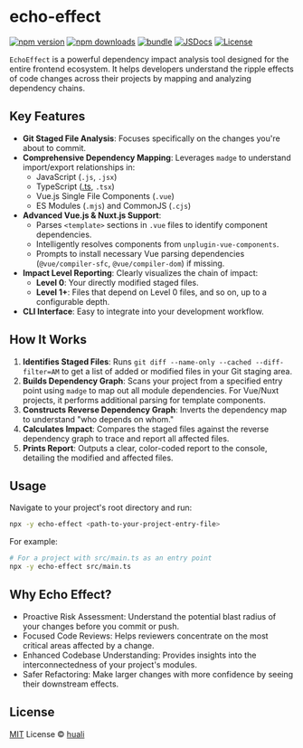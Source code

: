 # echo-effect

[![npm version][npm-version-src]][npm-version-href]
[![npm downloads][npm-downloads-src]][npm-downloads-href]
[![bundle][bundle-src]][bundle-href]
[![JSDocs][jsdocs-src]][jsdocs-href]
[![License][license-src]][license-href]

`EchoEffect` is a powerful dependency impact analysis tool designed for the entire frontend ecosystem.
It helps developers understand the ripple effects of code changes across their projects
by mapping and analyzing dependency chains.

## Key Features

*   **Git Staged File Analysis**: Focuses specifically on the changes you're about to commit.
*   **Comprehensive Dependency Mapping**: Leverages `madge` to understand import/export relationships in:
    *   JavaScript (`.js`, `.jsx`)
    *   TypeScript ([.ts](cci:7://file:///Users/zyb/Desktop/zcf0508/echo-effect/src/vue.ts:0:0-0:0), `.tsx`)
    *   Vue.js Single File Components (`.vue`)
    *   ES Modules (`.mjs`) and CommonJS (`.cjs`)
*   **Advanced Vue.js & Nuxt.js Support**:
    *   Parses `<template>` sections in `.vue` files to identify component dependencies.
    *   Intelligently resolves components from `unplugin-vue-components`.
    *   Prompts to install necessary Vue parsing dependencies (`@vue/compiler-sfc`, `@vue/compiler-dom`) if missing.
*   **Impact Level Reporting**: Clearly visualizes the chain of impact:
    *   **Level 0**: Your directly modified staged files.
    *   **Level 1+**: Files that depend on Level 0 files, and so on, up to a configurable depth.
*   **CLI Interface**: Easy to integrate into your development workflow.

## How It Works

1.  **Identifies Staged Files**: Runs `git diff --name-only --cached --diff-filter=AM`
to get a list of added or modified files in your Git staging area.
2.  **Builds Dependency Graph**: Scans your project from a specified entry point using `madge`
to map out all module dependencies.
For Vue/Nuxt projects, it performs additional parsing for template components.
3.  **Constructs Reverse Dependency Graph**: Inverts the dependency map to understand "who depends on whom."
4.  **Calculates Impact**: Compares the staged files against the reverse dependency graph
to trace and report all affected files.
5.  **Prints Report**: Outputs a clear, color-coded report to the console, detailing the modified and affected files.

## Usage

Navigate to your project's root directory and run:

```bash
npx -y echo-effect <path-to-your-project-entry-file>
```

For example:

```bash
# For a project with src/main.ts as an entry point
npx -y echo-effect src/main.ts
```

## Why Echo Effect?
- Proactive Risk Assessment: Understand the potential blast radius of your changes before you commit or push.
- Focused Code Reviews: Helps reviewers concentrate on the most critical areas affected by a change.
- Enhanced Codebase Understanding: Provides insights into the interconnectedness of your project's modules.
- Safer Refactoring: Make larger changes with more confidence by seeing their downstream effects.

## License

[MIT](./LICENSE) License © [huali](https://github.com/zcf0508)

<!-- Badges -->

[npm-version-src]: https://img.shields.io/npm/v/echo-effect?style=flat&colorA=080f12&colorB=1fa669
[npm-version-href]: https://npmjs.com/package/echo-effect
[npm-downloads-src]: https://img.shields.io/npm/dm/echo-effect?style=flat&colorA=080f12&colorB=1fa669
[npm-downloads-href]: https://npmjs.com/package/echo-effect
[bundle-src]: https://img.shields.io/bundlephobia/minzip/echo-effect?style=flat&colorA=080f12&colorB=1fa669&label=minzip
[bundle-href]: https://bundlephobia.com/result?p=echo-effect
[license-src]: https://img.shields.io/github/license/zcf0508/echo-effect.svg?style=flat&colorA=080f12&colorB=1fa669
[license-href]: https://github.com/zcf0508/echo-effect/blob/main/LICENSE
[jsdocs-src]: https://img.shields.io/badge/jsdocs-reference-080f12?style=flat&colorA=080f12&colorB=1fa669
[jsdocs-href]: https://www.jsdocs.io/package/echo-effect
